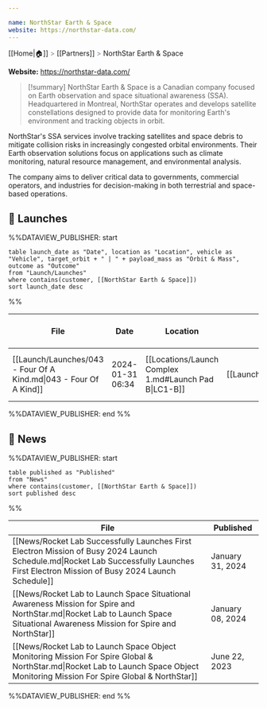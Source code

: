 ```yaml
---

name: NorthStar Earth & Space
website: https://northstar-data.com/
---
```

[[Home|🏠]] <span style="color: LightSlateGray">></span> [[Partners]] <span style="color: LightSlateGray">></span> NorthStar Earth & Space

**Website:** https://northstar-data.com/

>[!summary]
NorthStar Earth & Space is a Canadian company focused on Earth observation and space situational awareness (SSA). Headquartered in Montreal, NorthStar operates and develops satellite constellations designed to provide data for monitoring Earth's environment and tracking objects in orbit.
>
NorthStar's SSA services involve tracking satellites and space debris to mitigate collision risks in increasingly congested orbital environments. Their Earth observation solutions focus on applications such as climate monitoring, natural resource management, and environmental analysis.
>
The company aims to deliver critical data to governments, commercial operators, and industries for decision-making in both terrestrial and space-based operations.


## 🚀 Launches

%%DATAVIEW_PUBLISHER: start
```
table launch_date as "Date", location as "Location", vehicle as "Vehicle", target_orbit + " | " + payload_mass as "Orbit & Mass", outcome as "Outcome"
from "Launch/Launches"
where contains(customer, [[NorthStar Earth & Space]])
sort launch_date desc
```
%%

| File                                                              | Date             | Location                                              | Vehicle                          | Orbit & Mass            | Outcome |
| ----------------------------------------------------------------- | ---------------- | ----------------------------------------------------- | -------------------------------- | ----------------------- | ------- |
| [[Launch/Launches/043 - Four Of A Kind.md\|043 - Four Of A Kind]] | 2024-01-31 06:34 | [[Locations/Launch Complex 1.md#Launch Pad B\|LC1-B]] | [[Launch/Electron.md\|Electron]] | 530 km \| 97° \| 112 kg | ✅       |

%%DATAVIEW_PUBLISHER: end %%

## 📰 News
%%DATAVIEW_PUBLISHER: start
```
table published as "Published"
from "News"
where contains(customer, [[NorthStar Earth & Space]])
sort published desc
```
%%

| File                                                                                                                                                                                   | Published        |
| -------------------------------------------------------------------------------------------------------------------------------------------------------------------------------------- | ---------------- |
| [[News/Rocket Lab Successfully Launches First Electron Mission of Busy 2024 Launch Schedule.md\|Rocket Lab Successfully Launches First Electron Mission of Busy 2024 Launch Schedule]] | January 31, 2024 |
| [[News/Rocket Lab to Launch Space Situational Awareness Mission for Spire and NorthStar.md\|Rocket Lab to Launch Space Situational Awareness Mission for Spire and NorthStar]]         | January 08, 2024 |
| [[News/Rocket Lab to Launch Space Object Monitoring Mission For Spire Global & NorthStar.md\|Rocket Lab to Launch Space Object Monitoring Mission For Spire Global & NorthStar]]       | June 22, 2023    |

%%DATAVIEW_PUBLISHER: end %%
